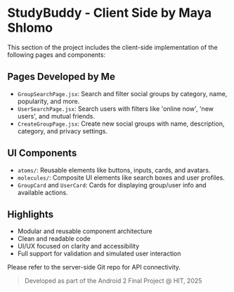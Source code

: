 # StudyBuddy - Client Side by Maya Shlomo

This section of the project includes the client-side implementation of the following pages and components:

## Pages Developed by Me
- `GroupSearchPage.jsx`: Search and filter social groups by category, name, popularity, and more.
- `UserSearchPage.jsx`: Search users with filters like 'online now', 'new users', and mutual friends.
- `CreateGroupPage.jsx`: Create new social groups with name, description, category, and privacy settings.

## UI Components
- `atoms/`: Reusable elements like buttons, inputs, cards, and avatars.
- `molecules/`: Composite UI elements like search boxes and user profiles.
- `GroupCard` and `UserCard`: Cards for displaying group/user info and available actions.

## Highlights
- Modular and reusable component architecture
- Clean and readable code
- UI/UX focused on clarity and accessibility
- Full support for validation and simulated user interaction

Please refer to the server-side Git repo for API connectivity.

> Developed as part of the Android 2 Final Project @ HIT, 2025
